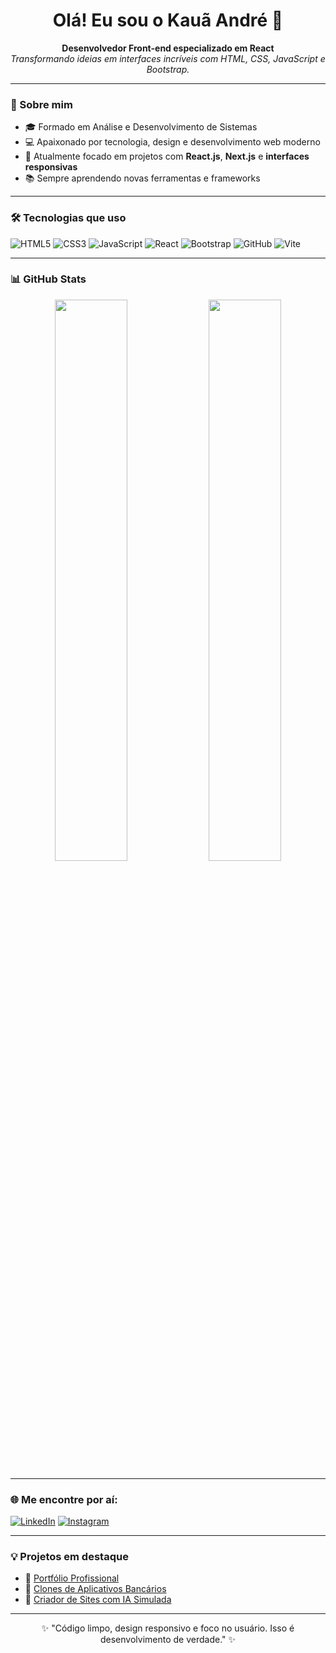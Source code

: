 <h1 align="center">Olá! Eu sou o Kauã André 👋</h1>

<p align="center">
  <b>Desenvolvedor Front-end especializado em React</b><br>
  <i>Transformando ideias em interfaces incríveis com HTML, CSS, JavaScript e Bootstrap.</i>
</p>

---

### 🚀 Sobre mim

- 🎓 Formado em Análise e Desenvolvimento de Sistemas
- 💻 Apaixonado por tecnologia, design e desenvolvimento web moderno
- 🔭 Atualmente focado em projetos com **React.js**, **Next.js** e **interfaces responsivas**
- 📚 Sempre aprendendo novas ferramentas e frameworks

---

### 🛠️ Tecnologias que uso

![HTML5](https://img.shields.io/badge/-HTML5-E34F26?style=flat&logo=html5&logoColor=white)
![CSS3](https://img.shields.io/badge/-CSS3-1572B6?style=flat&logo=css3)
![JavaScript](https://img.shields.io/badge/-JavaScript-F7DF1E?style=flat&logo=javascript&logoColor=black)
![React](https://img.shields.io/badge/-React-61DAFB?style=flat&logo=react&logoColor=black)
![Bootstrap](https://img.shields.io/badge/-Bootstrap-7952B3?style=flat&logo=bootstrap)
![GitHub](https://img.shields.io/badge/-GitHub-181717?style=flat&logo=github)
![Vite](https://img.shields.io/badge/-Vite-646CFF?style=flat&logo=vite&logoColor=white)

---

### 📊 GitHub Stats

<p align="center">
  <img src="https://github-readme-stats.vercel.app/api?username=kauanascimento&show_icons=true&theme=radical" width="48%" />
  <img src="https://github-readme-stats.vercel.app/api/top-langs/?username=kauanascimento&layout=compact&theme=radical" width="48%" />
</p>

---

### 🌐 Me encontre por aí:

[![LinkedIn](https://img.shields.io/badge/-LinkedIn-0A66C2?style=flat&logo=linkedin&logoColor=white)](https://www.linkedin.com/in/kaua-nascimento)
[![Instagram](https://img.shields.io/badge/-Instagram-E4405F?style=flat&logo=instagram&logoColor=white)](https://www.instagram.com/kauz.xyt-ofc)

---

### 💡 Projetos em destaque

- 🔗 [Portfólio Profissional](https://seu-portfolio.com)
- 🔗 [Clones de Aplicativos Bancários](https://github.com/kauanascimento/clone-nubank)
- 🔗 [Criador de Sites com IA Simulada](https://github.com/kauanascimento/criador-sites-ia)

---

<p align="center">
  ✨ "Código limpo, design responsivo e foco no usuário. Isso é desenvolvimento de verdade." ✨
</p>
